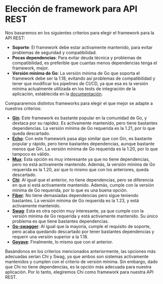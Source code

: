 # Elección de framework para API REST

Nos basaremos en los siguientes criterios para elegir el framework para la API REST:
- **Soporte**: El framework debe estar activamente mantenido, para evitar problemas de seguridad y compatibilidad.
- **Pocas dependencias**: Para evitar deuda técnica y problemas de compatibilidad, es preferible que cuantas menos dependencias tenga el framework, mejor.
- **Versión mínima de Go**: La versión mínima de Go que soporta el framework debe ser la 1.18, evitando así problemas de compatibilidad y tener que modificar los pipelines de CI/CD, ya que esa es la versión mínima actualmente utilizada en los tests de integración de la aplicación, establecida en la [documentación](sistema-ci.md).


Compararemos distintos frameworks para elegir el que mejor se adapte a nuestros criterios:

- **[Gin](https://github.com/gin-gonic/gin)**: Este framework es bastante popular en la comunidad de Go, y destaca por su rapidez. Es activamente mantenido, pero tiene bastantes dependencias. La versión mínima de Go requerida es la 1.21, por lo que queda descartado.
- **[Echo](https://github.com/labstack/echo)**: Con este framework pasa algo similar que con Gin, es bastante popular y rápido, pero tiene bastantes dependencias, aunque bastante menos que Gin. La versión mínima de Go requerida es la 1.20, por lo que tampoco es válido.
- **[Mux](https://github.com/gorilla/mux)**: Esta opción es muy interesante ya que no tiene dependencias, pero no está activamente mantenido. Además, la versión mínima de Go requerida es la 1.20, así que lo mismo que con los anteriores, queda descartado.
- **[Chi](https://github.com/go-chi/chi)**: Al igual que el anterior, no tiene dependencias, pero se diferencia en que sí está activamente mantenido. Además, cumple con la versión mínima de Go requerida, por lo que es una buena opción.
- **[Fiber](https://github.com/swaggo/swag)**: No tiene demasiadas dependencias pero sigue teniendo bastantes. La versión mínima de Go requerida es la 1.23, y está activamente mantenido.
- **[Swag](https://github.com/swaggo/swag)**: Esta es otra opción muy interesante, ya que cumple con la versión mínima de Go requerida y está activamente mantenido. Su único problema es que tiene bastantes dependencias.
- **[Go-swagger](https://github.com/go-swagger/go-swagger)**: Al igual que la mayoría, cumple el requisito de soporte, pero acaba quedando descartado por tener bastantes dependencias y requerir una versión superior a la 1.18.
- **[Goyave](https://github.com/go-goyave/goyave)**: Finalmente, lo mismo que con el anterior.


Basándonos en los criterios mencionados anteriormente, las opciones más adecuadas serían Chi y Swag, ya que ambos son sistemas activamente mantenidos y cumplen con el criterio de versión mínima. Sin embargo, dado que Chi no tiene dependencias, es la opción más adecuada para nuestra aplicación. Por lo tanto, elegiremos Chi como framework para nuestra API REST.
